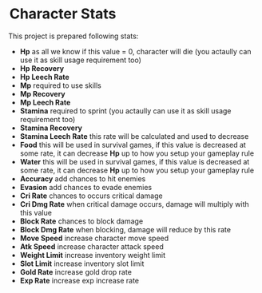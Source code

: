 #  Character Stats

This project is prepared following stats:

* **Hp** as all we know if this value = 0, character will die (you actaully can use it as skill usage requirement too)
* **Hp Recovery**
* **Hp Leech Rate**
* **Mp** required to use skills
* **Mp Recovery**
* **Mp Leech Rate**
* **Stamina** required to sprint (you actaully can use it as skill usage requirement too)
* **Stamina Recovery**
* **Stamina Leech Rate** this rate will be calculated and used to decrease
* **Food** this will be used in survival games, if this value is decreased at some rate, it can decrease **Hp** up to how you setup your gameplay rule
* **Water** this will be used in survival games, if this value is decreased at some rate, it can decrease **Hp** up to how you setup your gameplay rule
* **Accuracy** add chances to hit enemies
* **Evasion** add chances to evade enemies
* **Cri Rate** chances to occurs critical damage
* **Cri Dmg Rate** when critical damage occurs, damage will multiply with this value
* **Block Rate** chances to block damage
* **Block Dmg Rate** when blocking, damage will reduce by this rate
* **Move Speed** increase character move speed
* **Atk Speed** increase character attack speed
* **Weight Limit** increase inventory weight limit
* **Slot Limit** increase inventory slot limit
* **Gold Rate** increase gold drop rate
* **Exp Rate** increase exp increase rate
<!--stackedit_data:
eyJoaXN0b3J5IjpbMTQyOTA4ODc0OV19
-->